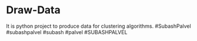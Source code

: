 # Draw-Data
It is python project to produce data for clustering algorithms. #SubashPalvel #subashpalvel #subash #palvel #SUBASHPALVEL
